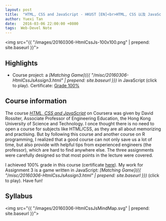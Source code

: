 ```yaml
---
layout: post
title:  "HTML, CSS and JavaScript - HKUST [EN]<br>HTML, CSS 以及 JavaScript - 香港中文大学 [英文]"
author: Yuexi Tan
date:   2016-03-06 22:00:00 +0800
tags:  Web-Devel Note
---
```


<img src="{{ "/images/20160306-HtmlCssJs-100x100.png" | prepend: site.baseurl }}">

## Highlights

+ Course project: a *[Matching Game]({{ "/misc/20160306-HtmlCssJsAssign3.html" | prepend: site.baseurl }})* in JavaScript (click to play). Certificate: [Grade 100%](https://www.coursera.org/account/accomplishments/records/ZXGE6ZVWH5N8)

## Course information

The course *[HTML, CSS and JavaScript](https://www.coursera.org/learn/html-css-javascript/)* on Coursera was given by David Rossiter, Associate Professor of Engineering Education, the Hong Kong University of Science and Technology. I once thought there is no need to open a course for subjects like HTML/CSS, as they are all about memorizing and practising. But by following this course and another course on R programming, I realized that a good course can not only save us a lot of time, but also provide with helpful tips from experienced engineers (the professor), which are hard to find anywhere else. The three assignments were carefully designed so that most points in the lecture were covered.

I achieved 100% grade in this course (certificate [here](https://www.coursera.org/account/accomplishments/records/ZXGE6ZVWH5N8)). My work for Assignment 3 is a game written in JavaScript: *[Matching Game]({{ "/misc/20160306-HtmlCssJsAssign3.html" | prepend: site.baseurl }})* (click to play). Have fun!

## Syllabus

<img src="{{ "/images/20160306-HtmlCssJsMindMap.svg" | prepend: site.baseurl }}">

